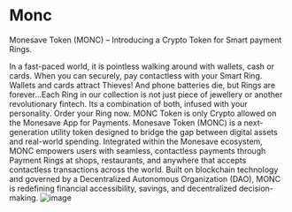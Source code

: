 # Monc
Monesave Token (MONC) – Introducing a Crypto Token for Smart payment Rings.

In a fast-paced world, it is pointless walking around with wallets, cash or cards. When you can securely, pay contactless with your Smart Ring.
Wallets and cards attract Thieves! And phone batteries die, but Rings are forever…Each Ring in our collection is not just piece of jewellery or another revolutionary fintech. Its a combination of both, infused with your personality. Order your Ring now.
MONC Token is only Crypto allowed on the Monesave App for Payments. Monesave Token (MONC) is a next-generation utility token designed to bridge the gap between digital assets and real-world spending. 
Integrated within the Monesave ecosystem, MONC empowers users with seamless, contactless payments through Payment Rings at shops, restaurants, and anywhere that accepts contactless transactions across the world. 
Built on blockchain technology and governed by a Decentralized Autonomous Organization (DAO), MONC is redefining financial accessibility, savings, and decentralized decision-making.
![image](https://github.com/user-attachments/assets/53e4c838-6c30-4806-9a81-e1e90a8863e0)
